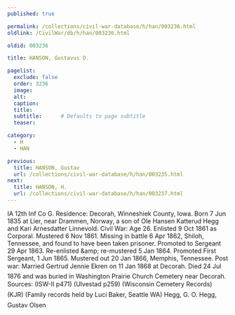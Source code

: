 ```yaml
---
published: true

permalink: /collections/civil-war-database/h/han/003236.html
oldlink: /CivilWar/db/h/han/003236.html

oldid: 003236

title: HANSON, Gustavus O.

pagelist:
  exclude: false
  order: 3236
  image: 
  alt:
  caption:
  title:
  subtitle:      # Defaults to page subtitle
  teaser:

category: 
  - H 
  - HAN

previous:
  title: HANSON, Gustav
  url: /collections/civil-war-database/h/han/003235.html  
next:
  title: HANSON, H.
  url: /collections/civil-war-database/h/han/003237.html   
---
```

IA 12th Inf Co G. Residence: Decorah, Winneshiek County, Iowa. Born 7 Jun 1835 at Lier, near Drammen, Norway, a son of Ole Hansen Katterud Hegg and Kari Arnesdatter Linnevold. Civil War: Age 26. Enlisted 9 Oct 1861 as Corporal. Mustered 6 Nov 1861. Missing in battle 6 Apr 1862, Shiloh, Tennessee, and found to have been taken prisoner. Promoted to Sergeant 29 Apr 1863. Re-enlisted &amp;amp; re-mustered 5 Jan 1864. Promoted First Sergeant, 1 Jun 1865. Mustered out 20 Jan 1866, Memphis, Tennessee. Post war: Married Gertrud &#147;Jennie&#148; Ekren on 11 Jan 1868 at Decorah. Died 24 Jul 1876 and was buried in Washington Prairie Church Cemetery near Decorah. Sources: (ISW-II p471) (Ulvestad p259) (Wisconsin Cemetery Records&#148;) (KJR) (Family records held by Luci Baker, Seattle WA) &#147;Hegg, G. O.&#148; &#147;Hegg, Gustav Olsen&#148;